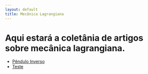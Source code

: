 ```yaml
---
layout: default
title: Mecânica Lagrangiana
---
```


# Aqui estará a coletânia de artigos sobre mecânica lagrangiana.

- [Pêndulo Inverso](/pend_inv.html)
- [Teste](/teste.md)
